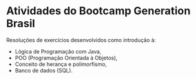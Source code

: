 # Atividades do Bootcamp Generation Brasil
Resoluções de exercícios desenvolvidos como introdução à:

- Lógica de Programação com Java, 
- POO (Programação Orientada à Objetos), 
- Conceito de herança e polimorfismo,
- Banco de dados (SQL). 
